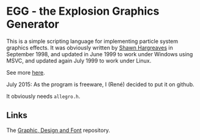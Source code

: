 # EGG - the Explosion Graphics Generator

This is a simple scripting language for implementing particle system graphics effects. It was obviously
written by [Shawn Hargreaves](http://www.shawnhargreaves.com/) in September 1998, and updated
in June 1999 to work under Windows using MSVC, and updated again July 1999 to work under Linux.

See more [here](http://www.shawnhargreaves.com/egg/).

July 2015: As the program is freeware, I (René) decided to put it on github.

It obviously needs <code>allegro.h</code>.

## Links

The [Graphic, Design and Font](https://github.com/ReneNyffenegger/Graphic-Design-and-Font) repository.
